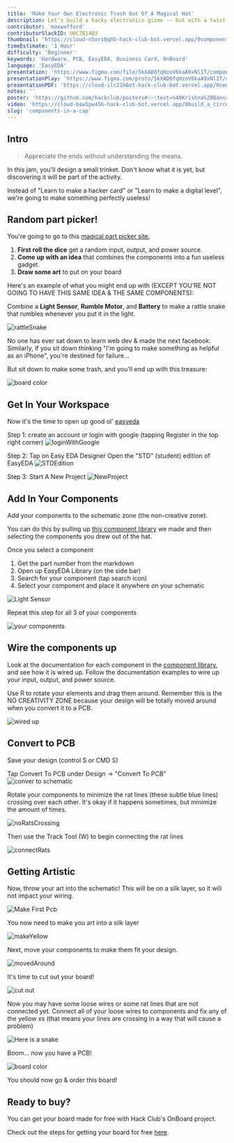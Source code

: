 ```yaml
---
title: 'Make Your Own Electronic Trash Out Of A Magical Hat'
description: Let's build a hacky electronics gizmo -- but with a twist -- you can only use three components that you draw out of a cap! You'll learn the basics of designing a PCB, and you can get the cards made for free, with Hack Club's OnBoard.
contributor: 'maxwofford'
contributorSlackID: U0C7B14Q3
thumbnail: 'https://cloud-n5ors8qhb-hack-club-bot.vercel.app/0componentsinhat.png'
timeEstimate: '1 Hour'
difficulty: 'Beginner'
keywords: 'Hardware, PCB, EasyEDA, Business Card, OnBoard'
language: 'EasyEDA'
presentation: 'https://www.figma.com/file/5kXADOfqHzoV6kaA9xNl1T/components-jam?type=design&node-id=154%3A341&mode=design&t=pHzt7QifMykaDnCB-1'
presentationPlay: 'https://www.figma.com/proto/5kXADOfqHzoV6kaA9xNl1T/components-jam?page-id=154%3A341&type=design&node-id=154-343&viewport=-11%2C1340%2C0.07&t=2LfA5bNVMXiFqIyP-1&scaling=contain&mode=design'
presentationPDF: 'https://cloud-ilc21h8ot-hack-club-bot.vercel.app/0components-jam.pdf'
notes: ''
poster: 'https://github.com/hackclub/posters#:~:text=%40Krishna%20Bansal-,Download,-Go%20to%20Figma'
video: 'https://cloud-baw5pw456-hack-club-bot.vercel.app/0build_a_circuit_board_with_maggie.mp4'
slug: 'components-in-a-cap'
---
```


## Intro

> Appreciate the ends without understanding the means.

In this jam, you'll design a small trinket. Don't know what it is yet, but discovering it will be part of the activity.

Instead of "Learn to make a hacker card" or "Learn to make a digital level", we're going to make something perfectly useless!

## Random part picker!

You're going to go to this [magical part picker site](https://component-hat-site.hackclub.dev/), 

1. **First roll the dice** get a random input, output, and power source.
2. **Come up with an idea** that combines the components into a fun useless gadget.
3. **Draw some art** to put on your board

Here's an example of what you might end up with (EXCEPT YOU'RE NOT GOING TO HAVE THIS SAME IDEA & THE SAME COMPONENTS):

Combine a **Light Sensor**, **Rumble Motor**, and **Battery** to make a rattle snake that rumbles whenever you put it in the light.

![rattleSnake](https://cloud-62nxyioni-hack-club-bot.vercel.app/0drawing__7_.png)


No one has ever sat down to learn web dev & made the next facebook. Similarly, if you sit down thinking "I'm going to make something as helpful as an iPhone", you're destined for failure...

But sit down to make some trash, and you'll end up with this treasure:

![board color](https://cloud-plhykfmfn-hack-club-bot.vercel.app/0screenshot_2024-03-13_at_3.23.48_pm.png)

## Get In Your Workspace

Now it's the time to open up good ol' [easyeda](https://easyeda.com/)

Step 1: create an account or login with google (tapping Register in the top right corner)
![loginWithGoogle](https://cloud-8c6bzxhxx-hack-club-bot.vercel.app/0registereda.gif)

Step 2: Tap on Easy EDA Designer Open the "STD" (student) edition of EasyEDA
![STDEdition](https://cloud-8lt1ycvzx-hack-club-bot.vercel.app/0easyeda_designer.gif)

Step 3: Start A New Project
![NewProject](https://cloud-3oval3xig-hack-club-bot.vercel.app/0newproject.gif)

## Add In Your Components

Add your components to the schematic zone (the non-creative zone).

You can do this by pulling up [this component library](https://hackclub.github.io/OnBoard/site/index.html) we made and then selecting the components you drew out of the hat. 

Once you select a component
1. Get the part number from the markdown 
2. Open up EasyEDA Library (on the side bar)
3. Search for your component (tap search icon)
4. Select your component and place it anywhere on your schematic

![Light Sensor](https://cloud-lvwqcxzv9-hack-club-bot.vercel.app/0getcomponentid.gif)

Repeat this step for all 3 of your components

![your components](https://cloud-ecs518tqh-hack-club-bot.vercel.app/0screenshot_2024-03-13_at_2.48.02_pm.png)

## Wire the components up

Look at the documentation for each component in the [component library](https://hackclub.github.io/OnBoard/site/index.html), and see how it is wired up. Follow the documentation examples to wire up your input, output, and power source.

Use R to rotate your elements and drag them around. Remember this is the NO CREATIVITY ZONE because your design will be totally moved around when you convert it to a PCB. 

![wired up](https://cloud-gsil8fuxg-hack-club-bot.vercel.app/0screenshot_2024-03-13_at_2.48.14_pm.png)


## Convert to PCB

Save your design (control S or CMD S)

Tap Convert To PCB under Design -> "Convert To PCB"
![conver to schematic](https://cloud-g1kkox8xj-hack-club-bot.vercel.app/0converttoschematic.gif)

Rotate your components to minimize the rat lines (these subtle blue lines) crossing over each other. It's okay if it happens sometimes, but minimize the amount of times. 

![noRatsCrossing](https://cloud-3ts8mn0bw-hack-club-bot.vercel.app/0screenshot_2024-03-13_at_2.57.23_pm.png)

Then use the Track Tool (W) to begin connecting the rat lines

![connectRats](https://cloud-q6a3ktc2y-hack-club-bot.vercel.app/0connectrats.gif)

## Getting Artistic 

Now, throw your art into the schematic! This will be on a silk layer, so it will not impact your wiring.

![Make First Pcb](https://cloud-l9r67m3n3-hack-club-bot.vercel.app/0add_in_the_art.gif)

You now need to make you art into a silk layer

![makeYellow](https://cloud-pihem7ix9-hack-club-bot.vercel.app/0silklayer.gif)

Next, move your components to make them fit your design.

![movedAround](https://cloud-d4z0ripa1-hack-club-bot.vercel.app/0screenshot_2024-03-13_at_3.18.18_pm.png)

It's time to cut out your board! 

![cut out](https://cloud-7kaunz432-hack-club-bot.vercel.app/0outline.gif)

Now you may have some loose wires or some rat lines that are not connected yet. Connect all of your loose wires to components and fix any of the yellow xs (that means your lines are crossing in a way that will cause a problem)

![Here is a snake](https://cloud-8uy971i40-hack-club-bot.vercel.app/0screenshot_2024-03-13_at_3.45.18_pm.png)

Boom... now you have a PCB!

![board color](https://cloud-plhykfmfn-hack-club-bot.vercel.app/0screenshot_2024-03-13_at_3.23.48_pm.png)

You should now go & order this board! 

<!-- *(you can also change the board color on the side bar)* -->

## Ready to buy?

You can get your board made for free with Hack Club's OnBoard project.

Check out the steps for getting your board for free [here](https://onboard.hackclub.com/).